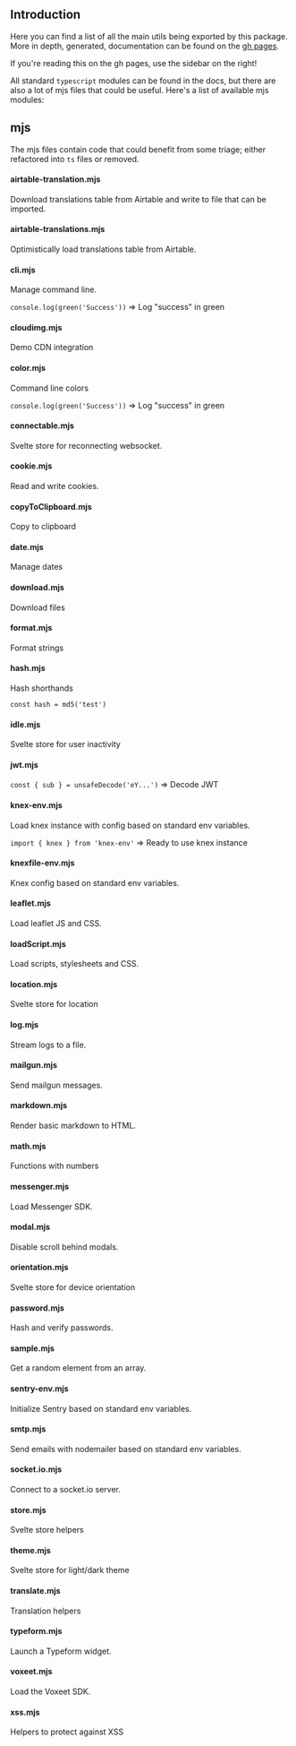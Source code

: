 ## Introduction

Here you can find a list of all the main utils being exported by this package.
More in depth, generated, documentation can be found on the [gh pages](https://bothrs.github.io/util/).

If you're reading this on the gh pages, use the sidebar on the right!

All standard `typescript` modules can be found in the docs, but there are also a lot of mjs files that could be useful. Here's a list of available mjs modules:

## mjs

The mjs files contain code that could benefit from
some triage; either refactored into `ts` files or removed.

#### airtable-translation.mjs

Download translations table from Airtable and write to file that can be imported.

#### airtable-translations.mjs

Optimistically load translations table from Airtable.

#### cli.mjs

Manage command line.

`console.log(green('Success'))` => Log "success" in green

#### cloudimg.mjs

Demo CDN integration

#### color.mjs

Command line colors

`console.log(green('Success'))` => Log "success" in green

#### connectable.mjs

Svelte store for reconnecting websocket.

#### cookie.mjs

Read and write cookies.

#### copyToClipboard.mjs

Copy to clipboard

#### date.mjs

Manage dates

#### download.mjs

Download files

#### format.mjs

Format strings

#### hash.mjs

Hash shorthands

`const hash = md5('test')`

#### idle.mjs

Svelte store for user inactivity

#### jwt.mjs

`const { sub } = unsafeDecode('eY...')` => Decode JWT

#### knex-env.mjs

Load knex instance with config based on standard env variables.

`import { knex } from 'knex-env'` => Ready to use knex instance

#### knexfile-env.mjs

Knex config based on standard env variables.

#### leaflet.mjs

Load leaflet JS and CSS.

#### loadScript.mjs

Load scripts, stylesheets and CSS.

#### location.mjs

Svelte store for location

#### log.mjs

Stream logs to a file.

#### mailgun.mjs

Send mailgun messages.

#### markdown.mjs

Render basic markdown to HTML.

#### math.mjs

Functions with numbers

#### messenger.mjs

Load Messenger SDK.

#### modal.mjs

Disable scroll behind modals.

#### orientation.mjs

Svelte store for device orientation

#### password.mjs

Hash and verify passwords.

#### sample.mjs

Get a random element from an array.

#### sentry-env.mjs

Initialize Sentry based on standard env variables.

#### smtp.mjs

Send emails with nodemailer based on standard env variables.

#### socket.io.mjs

Connect to a socket.io server.

#### store.mjs

Svelte store helpers

#### theme.mjs

Svelte store for light/dark theme

#### translate.mjs

Translation helpers

#### typeform.mjs

Launch a Typeform widget.

#### voxeet.mjs

Load the Voxeet SDK.

#### xss.mjs

Helpers to protect against XSS
